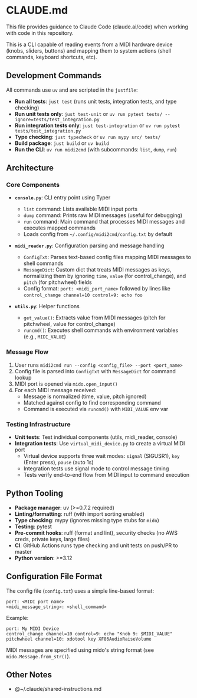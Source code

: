 # CLAUDE.md

This file provides guidance to Claude Code (claude.ai/code) when working with code in this repository.

This is a CLI capable of reading events from a MIDI hardware device (knobs, sliders, buttons) and mapping them to system actions (shell commands, keyboard shortcuts, etc).

## Development Commands

All commands use `uv` and are scripted in the `justfile`:

- **Run all tests**: `just test` (runs unit tests, integration tests, and type checking)
- **Run unit tests only**: `just test-unit` or `uv run pytest tests/ --ignore=tests/test_integration.py`
- **Run integration tests only**: `just test-integration` or `uv run pytest tests/test_integration.py`
- **Type checking**: `just typecheck` or `uv run mypy src/ tests/`
- **Build package**: `just build` or `uv build`
- **Run the CLI**: `uv run midi2cmd` (with subcommands: `list`, `dump`, `run`)

## Architecture

### Core Components

- **`console.py`**: CLI entry point using Typer
  - `list` command: Lists available MIDI input ports
  - `dump` command: Prints raw MIDI messages (useful for debugging)
  - `run` command: Main command that processes MIDI messages and executes mapped commands
  - Loads config from `~/.config/midi2cmd/config.txt` by default

- **`midi_reader.py`**: Configuration parsing and message handling
  - `ConfigTxt`: Parses text-based config files mapping MIDI messages to shell commands
  - `MessageDict`: Custom dict that treats MIDI messages as keys, normalizing them by ignoring `time`, `value` (for control_change), and `pitch` (for pitchwheel) fields
  - Config format: `port: <midi_port_name>` followed by lines like `control_change channel=10 control=9: echo foo`

- **`utils.py`**: Helper functions
  - `get_value()`: Extracts value from MIDI messages (pitch for pitchwheel, value for control_change)
  - `runcmd()`: Executes shell commands with environment variables (e.g., `MIDI_VALUE`)

### Message Flow

1. User runs `midi2cmd run --config <config_file> --port <port_name>`
2. Config file is parsed into `ConfigTxt` with `MessageDict` for command lookup
3. MIDI port is opened via `mido.open_input()`
4. For each MIDI message received:
   - Message is normalized (time, value, pitch ignored)
   - Matched against config to find corresponding command
   - Command is executed via `runcmd()` with `MIDI_VALUE` env var

### Testing Infrastructure

- **Unit tests**: Test individual components (utils, midi_reader, console)
- **Integration tests**: Use `virtual_midi_device.py` to create a virtual MIDI port
  - Virtual device supports three wait modes: `signal` (SIGUSR1), `key` (Enter press), `pause` (auto 1s)
  - Integration tests use signal mode to control message timing
  - Tests verify end-to-end flow from MIDI input to command execution

## Python Tooling

- **Package manager**: uv (>=0.7.2 required)
- **Linting/formatting**: ruff (with import sorting enabled)
- **Type checking**: mypy (ignores missing type stubs for `mido`)
- **Testing**: pytest
- **Pre-commit hooks**: ruff (format and lint), security checks (no AWS creds, private keys, large files)
- **CI**: GitHub Actions runs type checking and unit tests on push/PR to master
- **Python version**: >=3.12

## Configuration File Format

The config file (`config.txt`) uses a simple line-based format:

```
port: <MIDI port name>
<midi_message_string>: <shell_command>
```

Example:

```
port: My MIDI Device
control_change channel=10 control=9: echo "Knob 9: $MIDI_VALUE"
pitchwheel channel=10: xdotool key XF86AudioRaiseVolume
```

MIDI messages are specified using mido's string format (see `mido.Message.from_str()`).

## Other Notes

- @~/.claude/shared-instructions.md
